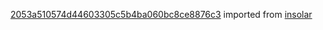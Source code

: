 [2053a510574d44603305c5b4ba060bc8ce8876c3](https://github.com/insolar/insolar/commit/2053a510574d44603305c5b4ba060bc8ce8876c3) imported from [insolar](https://github.com/insolar/insolar)
